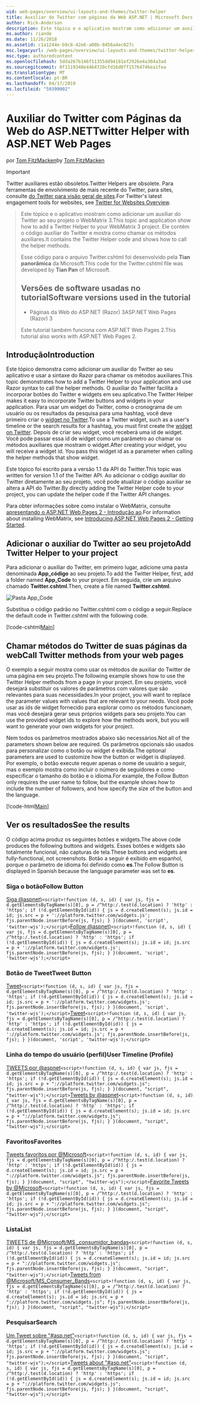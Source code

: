 ```yaml
---
uid: web-pages/overview/ui-layouts-and-themes/twitter-helper
title: Auxiliar do Twitter com páginas da Web ASP.NET | Microsoft Docs
author: Rick-Anderson
description: Este tópico e o aplicativo mostram como adicionar um auxiliar do Twitter ao seu projeto o WebMatrix 3. Ele contém o código auxiliar do Twitter e mostra como chamar o auxiliar de...
ms.author: riande
ms.date: 11/26/2018
ms.assetid: c1a1244e-b9c8-42e6-a00b-8456a4ec027c
msc.legacyurl: /web-pages/overview/ui-layouts-and-themes/twitter-helper
msc.type: authoredcontent
ms.openlocfilehash: 5dda267b146f11355dd94181ef2926e4a304a3ad
ms.sourcegitcommit: 0f1119340e4464720cfd16d0ff15764746ea1fea
ms.translationtype: MT
ms.contentlocale: pt-BR
ms.lasthandoff: 04/17/2019
ms.locfileid: "59399002"
---
```

# <a name="twitter-helper-with-aspnet-web-pages"></a><span data-ttu-id="26fc3-104">Auxiliar do Twitter com Páginas da Web do ASP.NET</span><span class="sxs-lookup"><span data-stu-id="26fc3-104">Twitter Helper with ASP.NET Web Pages</span></span>

<span data-ttu-id="26fc3-105">por [Tom FitzMacken](https://github.com/tfitzmac)</span><span class="sxs-lookup"><span data-stu-id="26fc3-105">by [Tom FitzMacken](https://github.com/tfitzmac)</span></span>

> [!IMPORTANT]
> <span data-ttu-id="26fc3-106">Twitter auxiliares estão obsoletos.</span><span class="sxs-lookup"><span data-stu-id="26fc3-106">Twitter Helpers are obsolete.</span></span> <span data-ttu-id="26fc3-107">Para ferramentas de envolvimento de mais recente do Twitter, para sites, consulte [do Twitter para visão geral de sites](https://developer.twitter.com/en/docs/twitter-for-websites/overview).</span><span class="sxs-lookup"><span data-stu-id="26fc3-107">For Twitter's latest engagement tools for websites, see [Twitter for Websites Overview](https://developer.twitter.com/en/docs/twitter-for-websites/overview).</span></span>

> <span data-ttu-id="26fc3-108">Este tópico e o aplicativo mostram como adicionar um auxiliar do Twitter ao seu projeto o WebMatrix 3.</span><span class="sxs-lookup"><span data-stu-id="26fc3-108">This topic and application show how to add a Twitter Helper to your WebMatrix 3 project.</span></span> <span data-ttu-id="26fc3-109">Ele contém o código auxiliar do Twitter e mostra como chamar os métodos auxiliares.</span><span class="sxs-lookup"><span data-stu-id="26fc3-109">It contains the Twitter Helper code and shows how to call the helper methods.</span></span>
> 
> <span data-ttu-id="26fc3-110">Esse código para o arquivo Twitter.cshtml foi desenvolvido pela **Tian panorâmica** da Microsoft.</span><span class="sxs-lookup"><span data-stu-id="26fc3-110">This code for the Twitter.cshtml file was developed by **Tian Pan** of Microsoft.</span></span>
> 
> ## <a name="software-versions-used-in-the-tutorial"></a><span data-ttu-id="26fc3-111">Versões de software usadas no tutorial</span><span class="sxs-lookup"><span data-stu-id="26fc3-111">Software versions used in the tutorial</span></span>
> 
> 
> - <span data-ttu-id="26fc3-112">Páginas da Web do ASP.NET (Razor) 3</span><span class="sxs-lookup"><span data-stu-id="26fc3-112">ASP.NET Web Pages (Razor) 3</span></span>
>   
> 
> <span data-ttu-id="26fc3-113">Este tutorial também funciona com ASP.NET Web Pages 2.</span><span class="sxs-lookup"><span data-stu-id="26fc3-113">This tutorial also works with ASP.NET Web Pages 2.</span></span>


## <a name="introduction"></a><span data-ttu-id="26fc3-114">Introdução</span><span class="sxs-lookup"><span data-stu-id="26fc3-114">Introduction</span></span>

<span data-ttu-id="26fc3-115">Este tópico demonstra como adicionar um auxiliar do Twitter ao seu aplicativo e usar a sintaxe do Razor para chamar os métodos auxiliares.</span><span class="sxs-lookup"><span data-stu-id="26fc3-115">This topic demonstrates how to add a Twitter Helper to your application and use Razor syntax to call the helper methods.</span></span> <span data-ttu-id="26fc3-116">O auxiliar do Twitter facilita a incorporar botões do Twitter e widgets em seu aplicativo.</span><span class="sxs-lookup"><span data-stu-id="26fc3-116">The Twitter Helper makes it easy to incorporate Twitter buttons and widgets in your application.</span></span> <span data-ttu-id="26fc3-117">Para usar um widget do Twitter, como o cronograma de um usuário ou os resultados da pesquisa para uma hashtag, você deve primeiro criar o [widget no Twitter](https://twitter.com/settings/widgets).</span><span class="sxs-lookup"><span data-stu-id="26fc3-117">To use a Twitter widget, such as a user's timeline or the search results for a hashtag, you must first create the [widget on Twitter](https://twitter.com/settings/widgets).</span></span> <span data-ttu-id="26fc3-118">Depois de criar seu widget, você receberá uma id de widget. Você pode passar essa id de widget como um parâmetro ao chamar os métodos auxiliares que mostram o widget.</span><span class="sxs-lookup"><span data-stu-id="26fc3-118">After creating your widget, you will receive a widget id. You pass this widget id as a parameter when calling the helper methods that show widget.</span></span>

<span data-ttu-id="26fc3-119">Este tópico foi escrito para a versão 1.1 da API do Twitter.</span><span class="sxs-lookup"><span data-stu-id="26fc3-119">This topic was written for version 1.1 of the Twitter API.</span></span> <span data-ttu-id="26fc3-120">Ao adicionar o código auxiliar do Twitter diretamente ao seu projeto, você pode atualizar o código auxiliar se altera a API do Twitter.</span><span class="sxs-lookup"><span data-stu-id="26fc3-120">By directly adding the Twitter Helper code to your project, you can update the helper code if the Twitter API changes.</span></span>

<span data-ttu-id="26fc3-121">Para obter informações sobre como instalar o WebMatrix, consulte [apresentando o ASP.NET Web Pages 2 - Introdução ao](../getting-started/introducing-aspnet-web-pages-2/getting-started.md).</span><span class="sxs-lookup"><span data-stu-id="26fc3-121">For information about installing WebMatrix, see [Introducing ASP.NET Web Pages 2 - Getting Started](../getting-started/introducing-aspnet-web-pages-2/getting-started.md).</span></span>

## <a name="add-twitter-helper-to-your-project"></a><span data-ttu-id="26fc3-122">Adicionar o auxiliar do Twitter ao seu projeto</span><span class="sxs-lookup"><span data-stu-id="26fc3-122">Add Twitter Helper to your project</span></span>

<span data-ttu-id="26fc3-123">Para adicionar o auxiliar do Twitter, em primeiro lugar, adicione uma pasta denominada **App\_código** ao seu projeto.</span><span class="sxs-lookup"><span data-stu-id="26fc3-123">To add the Twitter Helper, first, add a folder named **App\_Code** to your project.</span></span> <span data-ttu-id="26fc3-124">Em seguida, crie um arquivo chamado **Twitter.cshtml**.</span><span class="sxs-lookup"><span data-stu-id="26fc3-124">Then, create a file named **Twitter.cshtml**.</span></span>

![Pasta App_Code](twitter-helper/_static/image1.png)

<span data-ttu-id="26fc3-126">Substitua o código padrão no Twitter.cshtml com o código a seguir.</span><span class="sxs-lookup"><span data-stu-id="26fc3-126">Replace the default code in Twitter.cshtml with the following code.</span></span>

[!code-cshtml[Main](twitter-helper/samples/sample1.cshtml)]

## <a name="call-twitter-methods-from-your-web-pages"></a><span data-ttu-id="26fc3-127">Chamar métodos do Twitter de suas páginas da web</span><span class="sxs-lookup"><span data-stu-id="26fc3-127">Call Twitter methods from your web pages</span></span>

<span data-ttu-id="26fc3-128">O exemplo a seguir mostra como usar os métodos de auxiliar do Twitter de uma página em seu projeto.</span><span class="sxs-lookup"><span data-stu-id="26fc3-128">The following example shows how to use the Twitter Helper methods from a page in your project.</span></span> <span data-ttu-id="26fc3-129">Em seu projeto, você desejará substituir os valores de parâmetros com valores que são relevantes para suas necessidades.</span><span class="sxs-lookup"><span data-stu-id="26fc3-129">In your project, you will want to replace the parameter values with values that are relevant to your needs.</span></span> <span data-ttu-id="26fc3-130">Você pode usar as ids de widget fornecido para explorar como os métodos funcionam, mas você desejará gerar seus próprios widgets para seu projeto.</span><span class="sxs-lookup"><span data-stu-id="26fc3-130">You can use the provided widget ids to explore how the methods work, but you will want to generate your own widgets for your project.</span></span>

<span data-ttu-id="26fc3-131">Nem todos os parâmetros mostrados abaixo são necessários.</span><span class="sxs-lookup"><span data-stu-id="26fc3-131">Not all of the parameters shown below are required.</span></span> <span data-ttu-id="26fc3-132">Os parâmetros opcionais são usados para personalizar como o botão ou widget é exibida.</span><span class="sxs-lookup"><span data-stu-id="26fc3-132">The optional parameters are used to customize how the button or widget is displayed.</span></span> <span data-ttu-id="26fc3-133">Por exemplo, o botão execute requer apenas o nome de usuário a seguir, mas o exemplo mostra como incluir o número de seguidores e como especificar o tamanho do botão e o idioma.</span><span class="sxs-lookup"><span data-stu-id="26fc3-133">For example, the Follow Button only requires the user name to follow, but the example shows how to include the number of followers, and how specify the size of the button and the language.</span></span>

[!code-html[Main](twitter-helper/samples/sample2.html)]

## <a name="see-the-results"></a><span data-ttu-id="26fc3-134">Ver os resultados</span><span class="sxs-lookup"><span data-stu-id="26fc3-134">See the results</span></span>

<span data-ttu-id="26fc3-135">O código acima produz os seguintes botões e widgets.</span><span class="sxs-lookup"><span data-stu-id="26fc3-135">The above code produces the following buttons and widgets.</span></span> <span data-ttu-id="26fc3-136">Esses botões e widgets são totalmente funcional, não capturas de tela.</span><span class="sxs-lookup"><span data-stu-id="26fc3-136">These buttons and widgets are fully-functional, not screenshots.</span></span> <span data-ttu-id="26fc3-137">Botão a seguir é exibido em espanhol, porque o parâmetro de idioma foi definido como **es**.</span><span class="sxs-lookup"><span data-stu-id="26fc3-137">The Follow Button is displayed in Spanish because the language parameter was set to **es**.</span></span>

### <a name="follow-button"></a><span data-ttu-id="26fc3-138">Siga o botão</span><span class="sxs-lookup"><span data-stu-id="26fc3-138">Follow Button</span></span>

<span data-ttu-id="26fc3-139">[Siga @aspnet)](https://twitter.com/aspnet)`<script>!function (d, s, id) { var js, fjs = d.getElementsByTagName(s)[0], p = /^http:/.test(d.location) ? 'http' : 'https'; if (!d.getElementById(id)) { js = d.createElement(s); js.id = id; js.src = p + '://platform.twitter.com/widgets.js'; fjs.parentNode.insertBefore(js, fjs); } }(document, 'script', 'twitter-wjs');</script>`</span><span class="sxs-lookup"><span data-stu-id="26fc3-139">[Follow @aspnet)](https://twitter.com/aspnet)`<script>!function (d, s, id) { var js, fjs = d.getElementsByTagName(s)[0], p = /^http:/.test(d.location) ? 'http' : 'https'; if (!d.getElementById(id)) { js = d.createElement(s); js.id = id; js.src = p + '://platform.twitter.com/widgets.js'; fjs.parentNode.insertBefore(js, fjs); } }(document, 'script', 'twitter-wjs');</script>`</span></span>

### <a name="tweet-button"></a><span data-ttu-id="26fc3-140">Botão de Tweet</span><span class="sxs-lookup"><span data-stu-id="26fc3-140">Tweet Button</span></span>

<span data-ttu-id="26fc3-141">[Tweet](https://twitter.com/share)`<script>!function (d, s, id) { var js, fjs = d.getElementsByTagName(s)[0], p = /^http:/.test(d.location) ? 'http' : 'https'; if (!d.getElementById(id)) { js = d.createElement(s); js.id = id; js.src = p + '://platform.twitter.com/widgets.js'; fjs.parentNode.insertBefore(js, fjs); } }(document, 'script', 'twitter-wjs');</script>`</span><span class="sxs-lookup"><span data-stu-id="26fc3-141">[Tweet](https://twitter.com/share)`<script>!function (d, s, id) { var js, fjs = d.getElementsByTagName(s)[0], p = /^http:/.test(d.location) ? 'http' : 'https'; if (!d.getElementById(id)) { js = d.createElement(s); js.id = id; js.src = p + '://platform.twitter.com/widgets.js'; fjs.parentNode.insertBefore(js, fjs); } }(document, 'script', 'twitter-wjs');</script>`</span></span>

### <a name="user-timeline-profile"></a><span data-ttu-id="26fc3-142">Linha do tempo do usuário (perfil)</span><span class="sxs-lookup"><span data-stu-id="26fc3-142">User Timeline (Profile)</span></span>

<span data-ttu-id="26fc3-143">[TWEETS por @aspnet](https://twitter.com/aspnet)`<script>!function (d, s, id) { var js, fjs = d.getElementsByTagName(s)[0], p = /^http:/.test(d.location) ? 'http' : 'https'; if (!d.getElementById(id)) { js = d.createElement(s); js.id = id; js.src = p + "://platform.twitter.com/widgets.js"; fjs.parentNode.insertBefore(js, fjs); } }(document, "script", "twitter-wjs");</script>`</span><span class="sxs-lookup"><span data-stu-id="26fc3-143">[Tweets by @aspnet](https://twitter.com/aspnet)`<script>!function (d, s, id) { var js, fjs = d.getElementsByTagName(s)[0], p = /^http:/.test(d.location) ? 'http' : 'https'; if (!d.getElementById(id)) { js = d.createElement(s); js.id = id; js.src = p + "://platform.twitter.com/widgets.js"; fjs.parentNode.insertBefore(js, fjs); } }(document, "script", "twitter-wjs");</script>`</span></span>

### <a name="favorites"></a><span data-ttu-id="26fc3-144">Favoritos</span><span class="sxs-lookup"><span data-stu-id="26fc3-144">Favorites</span></span>

<span data-ttu-id="26fc3-145">[Tweets favoritos por @Microsoft](https://twitter.com/Microsoft/favorites)`<script>!function (d, s, id) { var js, fjs = d.getElementsByTagName(s)[0], p = /^http:/.test(d.location) ? 'http' : 'https'; if (!d.getElementById(id)) { js = d.createElement(s); js.id = id; js.src = p + "://platform.twitter.com/widgets.js"; fjs.parentNode.insertBefore(js, fjs); } }(document, "script", "twitter-wjs");</script>`</span><span class="sxs-lookup"><span data-stu-id="26fc3-145">[Favorite Tweets by @Microsoft](https://twitter.com/Microsoft/favorites)`<script>!function (d, s, id) { var js, fjs = d.getElementsByTagName(s)[0], p = /^http:/.test(d.location) ? 'http' : 'https'; if (!d.getElementById(id)) { js = d.createElement(s); js.id = id; js.src = p + "://platform.twitter.com/widgets.js"; fjs.parentNode.insertBefore(js, fjs); } }(document, "script", "twitter-wjs");</script>`</span></span>

### <a name="list"></a><span data-ttu-id="26fc3-146">Lista</span><span class="sxs-lookup"><span data-stu-id="26fc3-146">List</span></span>

<span data-ttu-id="26fc3-147">[TWEETS de @Microsoft/MS \_consumidor\_bandas](https://twitter.com/microsoft/ms-consumer-brands/)`<script>!function (d, s, id) { var js, fjs = d.getElementsByTagName(s)[0], p = /^http:/.test(d.location) ? 'http' : 'https'; if (!d.getElementById(id)) { js = d.createElement(s); js.id = id; js.src = p + "://platform.twitter.com/widgets.js"; fjs.parentNode.insertBefore(js, fjs); } }(document, "script", "twitter-wjs");</script>`</span><span class="sxs-lookup"><span data-stu-id="26fc3-147">[Tweets from @Microsoft/MS\_Consumer\_Bands](https://twitter.com/microsoft/ms-consumer-brands/)`<script>!function (d, s, id) { var js, fjs = d.getElementsByTagName(s)[0], p = /^http:/.test(d.location) ? 'http' : 'https'; if (!d.getElementById(id)) { js = d.createElement(s); js.id = id; js.src = p + "://platform.twitter.com/widgets.js"; fjs.parentNode.insertBefore(js, fjs); } }(document, "script", "twitter-wjs");</script>`</span></span>

### <a name="search"></a><span data-ttu-id="26fc3-148">Pesquisar</span><span class="sxs-lookup"><span data-stu-id="26fc3-148">Search</span></span>

<span data-ttu-id="26fc3-149">[Um Tweet sobre &quot;#asp.net&quot;](https://twitter.com/search?q=%23asp.net)`<script>!function (d, s, id) { var js, fjs = d.getElementsByTagName(s)[0], p = /^http:/.test(d.location) ? 'http' : 'https'; if (!d.getElementById(id)) { js = d.createElement(s); js.id = id; js.src = p + "://platform.twitter.com/widgets.js"; fjs.parentNode.insertBefore(js, fjs); } }(document, "script", "twitter-wjs");</script>`</span><span class="sxs-lookup"><span data-stu-id="26fc3-149">[Tweets about &quot;#asp.net&quot;](https://twitter.com/search?q=%23asp.net)`<script>!function (d, s, id) { var js, fjs = d.getElementsByTagName(s)[0], p = /^http:/.test(d.location) ? 'http' : 'https'; if (!d.getElementById(id)) { js = d.createElement(s); js.id = id; js.src = p + "://platform.twitter.com/widgets.js"; fjs.parentNode.insertBefore(js, fjs); } }(document, "script", "twitter-wjs");</script>`</span></span>
